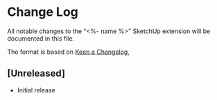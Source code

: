 # Change Log

All notable changes to the "<%- name %>" SketchUp extension will be documented
in this file.

The format is based on [Keep a Changelog](https://keepachangelog.com/),

## [Unreleased]

- Initial release
